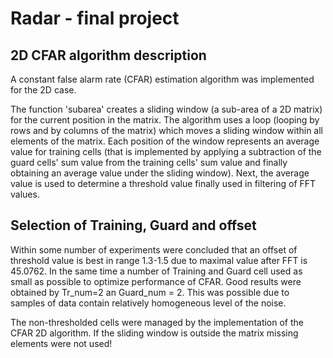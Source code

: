 # Radar - final project

## 2D CFAR algorithm description

A constant false alarm rate (CFAR) estimation algorithm was implemented for the 2D case.
 
The function 'subarea' creates a sliding window (a sub-area of a 2D matrix) for the current position in the matrix.
The algorithm uses a loop (looping by rows and by columns of the matrix) which moves a sliding window within all elements of the matrix. Each position of the window represents an average value for training cells (that is implemented by applying a subtraction of the guard cells' sum value from the training cells' sum value and finally obtaining an average value under the sliding window). Next, the average value is used to determine a threshold value finally used in filtering of FFT values.

## Selection of Training, Guard and offset
Within some number of experiments were concluded that an offset of threshold value is best in range 1.3-1.5 due to maximal value after FFT is 45.0762. In the same time a number of Training and Guard cell used as small as possible to optimize performance of CFAR. Good results were obtained by Tr_num=2 an Guard_num = 2. This was possible due to samples of data contain relatively homogeneous level of the noise.

The non-thresholded cells were managed by the implementation of the CFAR 2D algorithm. If the sliding window is outside the matrix missing elements were not used!
